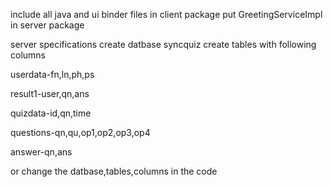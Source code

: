 
include all java and ui binder files in client package
put GreetingServiceImpl in server package

server specifications 
create datbase syncquiz
create tables with following columns 

userdata-fn,ln,ph,ps


result1-user,qn,ans

quizdata-id,qn,time

questions-qn,qu,op1,op2,op3,op4

answer-qn,ans

or change the datbase,tables,columns in the code

